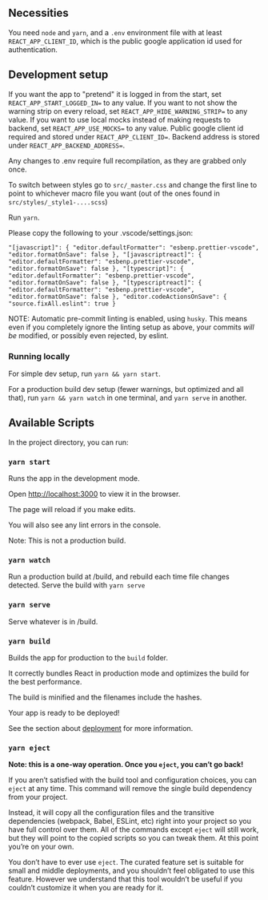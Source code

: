 ## Necessities

You need `node` and `yarn`, and a `.env` environment file with at least `REACT_APP_CLIENT_ID`, which is the public google application id used for authentication.

## Development setup

If you want the app to "pretend" it is logged in from the start, set `REACT_APP_START_LOGGED_IN=` to any value.
If you want to not show the warning strip on every reload, set `REACT_APP_HIDE_WARNING_STRIP=` to any value.
If you want to use local mocks instead of making requests to backend, set `REACT_APP_USE_MOCKS=` to any value.
Public google client id required and stored under `REACT_APP_CLIENT_ID=`.
Backend address is stored under `REACT_APP_BACKEND_ADDRESS=`.

Any changes to .env require full recompilation, as they are grabbed only once.

To switch between styles go to `src/_master.css` and change the first line to point to whichever macro file you want (out of the ones found in `src/styles/_style1-....scss`)

Run `yarn`.

Please copy the following to your .vscode/settings.json:

`
  "[javascript]": {
    "editor.defaultFormatter": "esbenp.prettier-vscode",
    "editor.formatOnSave": false
  },
  "[javascriptreact]": {
    "editor.defaultFormatter": "esbenp.prettier-vscode",
    "editor.formatOnSave": false
  },
  "[typescript]": {
    "editor.defaultFormatter": "esbenp.prettier-vscode",
    "editor.formatOnSave": false
  },
  "[typescriptreact]": {
    "editor.defaultFormatter": "esbenp.prettier-vscode",
    "editor.formatOnSave": false
  },
  "editor.codeActionsOnSave": {
    "source.fixAll.eslint": true
  }
`

NOTE: Automatic pre-commit linting is enabled, using `husky`. This means even if you completely ignore the linting setup as above, your commits *will be* modified, or possibly even rejected, by eslint.

### Running locally

For simple dev setup, run `yarn && yarn start`.

For a production build dev setup (fewer warnings, but optimized and all that), run `yarn && yarn watch` in one terminal, and `yarn serve` in another.

## Available Scripts

In the project directory, you can run:

### `yarn start`

Runs the app in the development mode.

Open [http://localhost:3000](http://localhost:3000) to view it in the browser.

The page will reload if you make edits.

You will also see any lint errors in the console.

Note: This is not a production build.

### `yarn watch`

Run a production build at /build, and rebuild each time file changes detected. Serve the build with `yarn serve`

### `yarn serve`

Serve whatever is in /build.

### `yarn build`

Builds the app for production to the `build` folder.

It correctly bundles React in production mode and optimizes the build for the best performance.

The build is minified and the filenames include the hashes.

Your app is ready to be deployed!

See the section about [deployment](https://facebook.github.io/create-react-app/docs/deployment) for more information.

### `yarn eject`

**Note: this is a one-way operation. Once you `eject`, you can’t go back!**

If you aren’t satisfied with the build tool and configuration choices, you can `eject` at any time. This command will remove the single build dependency from your project.

Instead, it will copy all the configuration files and the transitive dependencies (webpack, Babel, ESLint, etc) right into your project so you have full control over them. All of the commands except `eject` will still work, but they will point to the copied scripts so you can tweak them. At this point you’re on your own.

You don’t have to ever use `eject`. The curated feature set is suitable for small and middle deployments, and you shouldn’t feel obligated to use this feature. However we understand that this tool wouldn’t be useful if you couldn’t customize it when you are ready for it.
